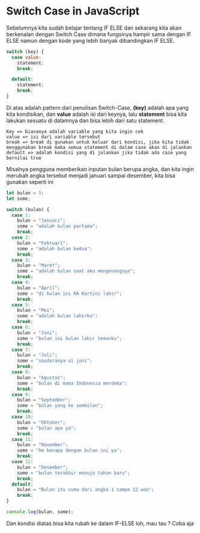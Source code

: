 # Switch Case in JavaScript

Sebelumnya kita sudah belajar tentang IF ELSE dan sekarang kita akan berkenalan dengan Switch Case dimana fungsinya hampir sama dengan IF ELSE namun dengan kode yang lebih banyak dibandingkan IF ELSE.

```javascript
switch (key) {
  case value:
    statement;
    break;

  default:
    statement;
    break;
}
```

Di atas adalah pattern dari penulisan Switch-Case, **(key)** adalah apa yang kita kondisikan, dan **value** adalah isi dari keynya, lalu **statement** bisa kita lakukan sesuatu di dalamnya dan bisa lebih dari satu statement.

```
Key => biasanya adalah variable yang kita ingin cek
value => isi dari variable tersebut
break => break di gunakan untuk keluar dari kondisi, jika kita tidak menggunakan break maka semua statement di dalam case akan di jalankan
default => adalah kondisi yang di jalankan jika tidak ada case yang bernilai true
```

Misalnya pengguna memberikan inputan bulan berupa angka, dan kita ingin merubah angka tersebut menjadi januari sampai desember, kita bisa gunakan seperti ini

```javascript
let bulan = 5;
let some;

switch (bulan) {
  case 1:
    bulan = "Januari";
    some = "adalah bulan pertama";
    break;
  case 2:
    bulan = "Februari";
    some = "adalah bulan kedua";
    break;
  case 3:
    bulan = "Maret";
    some = "adalah bulan saat aku mengenangnya";
    break;
  case 4:
    bulan = "April";
    some = "di bulan ini RA Kartini lahir";
    break;
  case 5:
    bulan = "Mei";
    some = "adalah bulan lahirku";
    break;
  case 6:
    bulan = "Juni";
    some = "bulan ini bulan lahir temanku";
    break;
  case 7:
    bulan = "Juli";
    some = "saudaranya si juni";
    break;
  case 8:
    bulan = "Agustus";
    some = "bulan di mana Indonesia merdeka";
    break;
  case 9:
    bulan = "September";
    some = "bulan yang ke sembilan";
    break;
  case 10:
    bulan = "Oktober";
    some = "bulan apa ya";
    break;
  case 11:
    bulan = "November";
    some = "hm kenapa dengan bulan ini ya";
    break;
  case 12:
    bulan = "Desember";
    some = "bulan terakhir menuju tahun baru";
    break;
  default:
    bulan = "Bulan itu cuma dari angka 1 sampe 12 woe";
    break;
}

console.log(bulan, some);
```

Dan kondisi diatas bisa kita rubah ke dalam IF-ELSE loh, mau tau ? Coba aja
